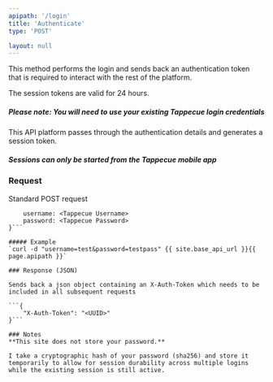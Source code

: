 ```yaml
---
apipath: '/login'
title: 'Authenticate'
type: 'POST'

layout: null
---
```


This method performs the login and sends back an authentication token that is required to interact with the rest of the platform.

The session tokens are valid for 24 hours.

##### Please note: You will need to use your existing Tappecue login credentials
This API platform passes through the authentication details and generates a session token.

##### Sessions can only be started from the Tappecue mobile app

### Request
Standard POST request
```{
	username: <Tappecue Username>
	password: <Tappecue Password>
}```

##### Example
`curl -d "username=test&password=testpass" {{ site.base_api_url }}{{ page.apipath }}`

### Response (JSON)

Sends back a json object containing an X-Auth-Token which needs to be included in all subsequent requests

```{
	"X-Auth-Token": "<UUID>"
}```

### Notes
**This site does not store your password.**

I take a cryptographic hash of your password (sha256) and store it temporarily to allow for session durability across multiple logins while the existing session is still active.

